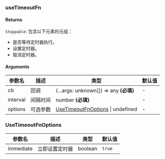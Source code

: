 ### useTimeoutFn

#### Returns
`Stoppable`: 包含以下元素的元组：
- 是否等待定时器执行。
- 设置定时器。
- 取消定时器。

#### Arguments
|参数名|描述|类型|默认值|
|---|---|---|---|
|cb|回调|(...args: unknown[]) => any  **(必填)**|-|
|interval|间隔时间|number  **(必填)**|-|
|options|可选参数|[UseTimeoutFnOptions](#usetimeoutfnoptions) \| undefined |-|

### UseTimeoutFnOptions

|参数名|描述|类型|默认值|
|---|---|---|---|
|immediate|立即设置定时器|boolean |`true`|
